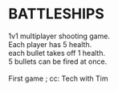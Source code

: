 # BATTLESHIPS
1v1 multiplayer shooting game.  <br />
Each player has 5 health.      <br />
each bullet takes off 1 health. <br />
5 bullets can be fired at once. <br /> <br />
First game ; cc: Tech with Tim
